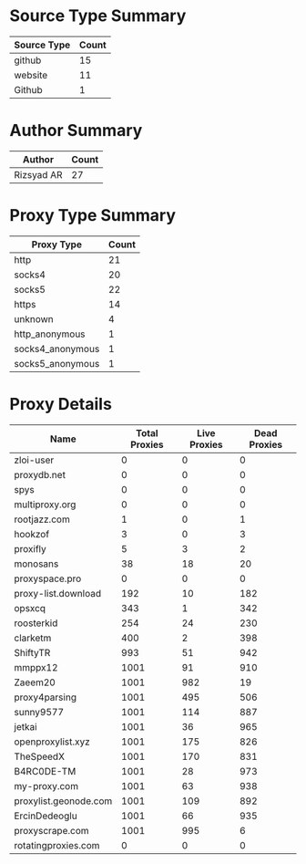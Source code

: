 # Source Type Summary

| Source Type | Count |
|-------------|-------|
| github | 15 |
| website | 11 |
| Github | 1 |


# Author Summary

| Author | Count |
|--------|-------|
| Rizsyad AR | 27 |


# Proxy Type Summary

| Proxy Type | Count |
|------------|-------|
| http | 21 |
| socks4 | 20 |
| socks5 | 22 |
| https | 14 |
| unknown | 4 |
| http_anonymous | 1 |
| socks4_anonymous | 1 |
| socks5_anonymous | 1 |


# Proxy Details

| Name | Total Proxies | Live Proxies | Dead Proxies |
|------|---------------|--------------|---------------|
| zloi-user | 0 | 0 | 0 |
| proxydb.net | 0 | 0 | 0 |
| spys | 0 | 0 | 0 |
| multiproxy.org | 0 | 0 | 0 |
| rootjazz.com | 1 | 0 | 1 |
| hookzof | 3 | 0 | 3 |
| proxifly | 5 | 3 | 2 |
| monosans | 38 | 18 | 20 |
| proxyspace.pro | 0 | 0 | 0 |
| proxy-list.download | 192 | 10 | 182 |
| opsxcq | 343 | 1 | 342 |
| roosterkid | 254 | 24 | 230 |
| clarketm | 400 | 2 | 398 |
| ShiftyTR | 993 | 51 | 942 |
| mmppx12 | 1001 | 91 | 910 |
| Zaeem20 | 1001 | 982 | 19 |
| proxy4parsing | 1001 | 495 | 506 |
| sunny9577 | 1001 | 114 | 887 |
| jetkai | 1001 | 36 | 965 |
| openproxylist.xyz | 1001 | 175 | 826 |
| TheSpeedX | 1001 | 170 | 831 |
| B4RC0DE-TM | 1001 | 28 | 973 |
| my-proxy.com | 1001 | 63 | 938 |
| proxylist.geonode.com | 1001 | 109 | 892 |
| ErcinDedeoglu | 1001 | 66 | 935 |
| proxyscrape.com | 1001 | 995 | 6 |
| rotatingproxies.com | 0 | 0 | 0 |
